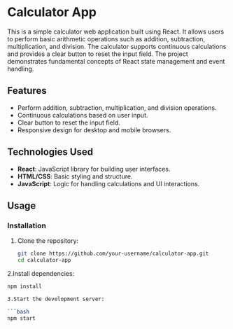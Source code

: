 # Calculator App

This is a simple calculator web application built using React. It allows users to perform basic arithmetic operations such as addition, subtraction, multiplication, and division. The calculator supports continuous calculations and provides a clear button to reset the input field. The project demonstrates fundamental concepts of React state management and event handling.

## Features

- Perform addition, subtraction, multiplication, and division operations.
- Continuous calculations based on user input.
- Clear button to reset the input field.
- Responsive design for desktop and mobile browsers.

## Technologies Used

- **React**: JavaScript library for building user interfaces.
- **HTML/CSS**: Basic styling and structure.
- **JavaScript**: Logic for handling calculations and UI interactions.

## Usage

### Installation

1. Clone the repository:

   ```bash
   git clone https://github.com/your-username/calculator-app.git
   cd calculator-app
2.Install dependencies:

```bash
npm install

3.Start the development server:

```bash
npm start
